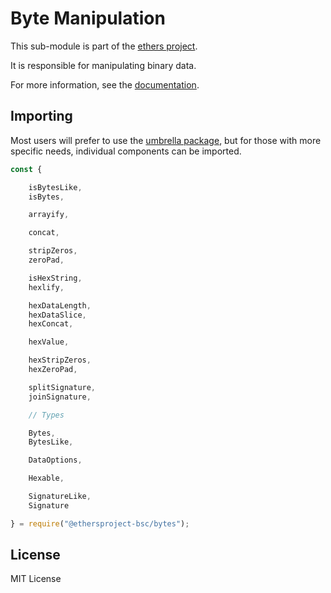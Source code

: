 Byte Manipulation
=================

This sub-module is part of the [ethers project](https://github.com/ethers-io/ethers.js).

It is responsible for manipulating binary data.

For more information, see the [documentation](https://docs.ethers.io/v5/api/utils/bytes/).


Importing
---------

Most users will prefer to use the [umbrella package](https://www.npmjs.com/package/ethers),
but for those with more specific needs, individual components can be imported.

```javascript
const {

    isBytesLike,
    isBytes,

    arrayify,

    concat,

    stripZeros,
    zeroPad,

    isHexString,
    hexlify,

    hexDataLength,
    hexDataSlice,
    hexConcat,

    hexValue,

    hexStripZeros,
    hexZeroPad,

    splitSignature,
    joinSignature,

    // Types

    Bytes,
    BytesLike,

    DataOptions,

    Hexable,

    SignatureLike,
    Signature

} = require("@ethersproject-bsc/bytes");
```


License
-------

MIT License
